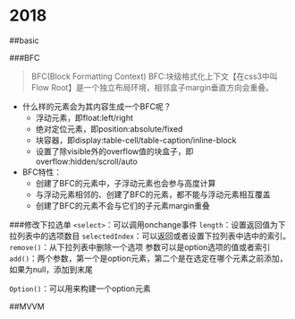# 2018

##basic

###BFC
> BFC(Block Formatting Context)
> BFC:块级格式化上下文【在css3中叫Flow Root】是一个独立布局环境，相邻盒子margin垂直方向会重叠。
- 什么样的元素会为其内容生成一个BFC呢？
    - 浮动元素，即float:left/right
    - 绝对定位元素，即position:absolute/fixed
    - 块容器，即display:table-cell/table-caption/inline-block
    - 设置了除visible外的overflow值的块盒子，即overflow:hidden/scroll/auto
- BFC特性：
    - 创建了BFC的元素中，子浮动元素也会参与高度计算
    - 与浮动元素相邻的、创建了BFC的元素，都不能与浮动元素相互覆盖
    - 创建了BFC的元素不会与它们的子元素margin重叠


###修改下拉选单
`<select>`：可以调用onchange事件
`length`：设置返回值为下拉列表中的选项数目
`selectedIndex`：可以返回或者设置下拉列表中选中的索引。
`remove()`：从下拉列表中删除一个选项   参数可以是option选项的值或者索引
`add()`：两个参数，第一个是option元素，第二个是在选定在哪个元素之前添加，如果为null，添加到末尾

`Option()`：可以用来构建一个option元素





##MVVM